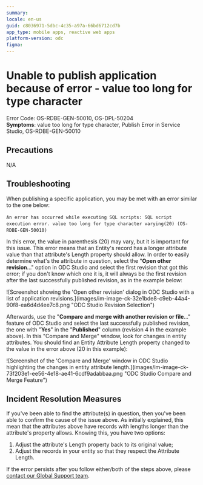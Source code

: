 ```yaml
---
summary: 
locale: en-us
guid: c8036971-5dbc-4c35-a97a-66bd6712cd7b
app_type: mobile apps, reactive web apps
platform-version: odc
figma:
---
```


# Unable to publish application because of error - value too long for type character

<p>Error Code: OS-RDBE-GEN-50010, OS-DPL-50204<br/>
<strong>Symptoms</strong>: value too long for type character, Publish Error in Service Studio, OS-RDBE-GEN-50010</p>

<h2>Precautions</h2>

<p>N/A</p>

<h2>Troubleshooting</h2>

<p>When publishing a specific application, you may be met with an error similar to the one below:</p>

<p><code class="editorCode">An error has occurred while executing SQL scripts: SQL script execution error. value too long for type character varying(20) (OS-RDBE-GEN-50010)</code></p>

<p>In this error, the value in parenthesis (20) may vary, but it is important for this issue. This error means that an Entity's record has a longer attribute value than that attribute's Length property should allow. In order to easily determine what's the attribute in question, select the "<strong>Open other revision</strong>..." option in ODC Studio and select the first revision that got this error; if you don't know which one it is, it will always be the first revision after the last successfully published revision, as in the example below:</p>

<p>![Screenshot showing the 'Open other revision' dialog in ODC Studio with a list of application revisions.](images/im-image-ck-32e1bde8-c9eb-44a4-90f8-ea6d4d4ee7c8.png "ODC Studio Revision Selection")</p>

<p>Afterwards, use the "<strong>Compare and merge with another revision or file</strong>..." feature of ODC Studio and select the last successfully published revision, the one with "<strong>Yes</strong>" in the "<strong>Published</strong>" column (revision 4 in the example above). In this "Compare and Merge" window, look for changes in entity attributes. You should find an Entity Attribute Length property changed to the value in the error above (20 in this example):</p>

<p>![Screenshot of the 'Compare and Merge' window in ODC Studio highlighting the changes in entity attribute length.](images/im-image-ck-73f203e1-ee56-4e18-ae41-6cdf9adabbaa.png "ODC Studio Compare and Merge Feature")</p>

<h2>Incident Resolution Measures</h2>

<p>If you've been able to find the attribute(s) in question, then you've been able to confirm the cause of the issue above. As initially explained, this mean that the attributes above have records with lengths longer than the attribute's property allows. Knowing this, you have two options:</p>

<ol>
    <li>Adjust the attribute's Length property back to its original value;</li>
    <li>Adjust the records in your entity so that they respect the Attribute Length.</li>
</ol>

<p>If the error persists after you follow either/both of the steps above, please <a href="https://success.outsystems.com/support/home/">contact our Global Support team</a>.</p>
